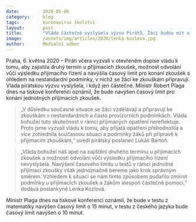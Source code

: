 ```yaml
---
date:         2020-05-06
category:     blog
tags:         koronavirus školství 
layout:       post
title:        "Vláda částečně vyslyšela výzvu Pirátů. Žáci budou mít u jednotných přijímacích zkoušek více času na test z matematiky a českého jazyka"
image:        /assets/img/articles/2020/lenka-kozlova.jpg
author:       Mediální odbor
--- 
```


 

Praha, 6. května 2020 – Piráti včera vyzvali v otevřeném dopise vládu k tomu, aby zajistila druhý termín u přijímacích zkoušek, možnost odvolání vůči výsledku přijímacího řízení a navýšila časový limit pro konání zkoušek s ohledem na nestandardní podmínky, v nichž se žáci ke zkouškám připravují. Vláda pirátskou výzvu vyslyšela, i když jen částečně. Ministr Robert Plaga dnes na tiskové konferenci oznámil, že bude navýšen časový limit pro konání jednotných přijímacích zkoušek.

> „V důsledku současné situace se žáci vzdělávají a připravují ke zkouškám v nestandardních a často provizorních podmínkách. Vláda bohužel tuto skutečnost v rámci přijímaných opatření nereflektuje. Proto jsme vyzvali vládu k tomu, aby přijatá opatření přehodnotila a více zohlednila současnou situaci a podmínky žáků při přípravě k přijímacím zkouškám,“ uvedl pirátský poslanec Lukáš Bartoň.

> „Vláda bohužel náš apel na zajištění druhého termínu u přijímacích zkoušek a možnosti odvolání vůči výsledku přijímacího řízení nevyslyšela. Navýšení časového limitu u testů v rámci jednotné přijímací zkoušky však jednoznačně bereme jako krok správným směrem. Vzhledem k situaci se nám tímto způsobem podařilo zmírnit podmínky u přijímacích zkoušek a žákům alespoň částečně pomoci,” dodává poslankyně Lenka Kozlová.

Ministr Plaga dnes na tiskové konferenci oznámil, že bude v testu z matematiky navýšen časový limit o 15 minut, v testu z českého jazyka bude časový limit navýšen o 10 minut.
